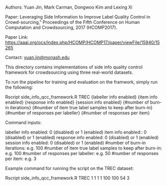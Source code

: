 Authors: Yuan Jin, Mark Carman, Dongwoo Kim and Lexing Xi

Paper: Leveraging Side Information to Improve Label Quality Control in Crowd-sourcing," Proceedings of the Fifth Conference on
Human Computation and Crowdsourcing, 2017 (HCOMP2017).

Paper Link: https://aaai.org/ocs/index.php/HCOMP/HCOMP17/paper/viewFile/15940/15265

Contact: yuan.jin@monash.edu

This directory contains implementations of side info quality control framework for crowdsourcing using three real-world datasets.

To run the pipeline for training and evaluation on the framwork, simply run the following:

Rscript side_info_qcc_framework.R TREC {labeller info enabled} {item info enabled} {response info enabled} {session info enabled} {#number of burn-in iterations} {#number of item true label samples to keep after burn-in} {#number of responses per labeller} {#number of responses per item}

Command inputs:

labeller info enabled: 0 (disabled) or 1 (enabled)
item info enabled:: 0 (disabled) or 1 (enabled)
response info enabled: 0 (disabled) or 1 (enabled)
session info enabled: 0 (disabled) or 1 (enabled)
#number of burn-in iterations: e.g. 100
#number of item true label samples to keep after burn-in: e.g. 100
#number of responses per labeller: e.g. 50
#number of responses per item: e.g. 3

Example command for running the script on the TREC dataset:

Rscript side_info_qcc_framework.R TREC 1 1 1 1 100 100 54 3
